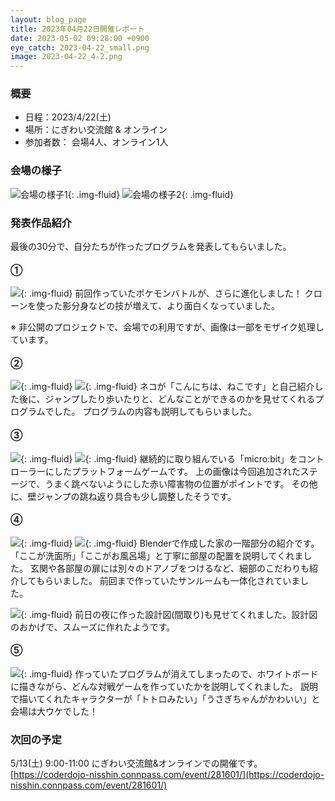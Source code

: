 ```yaml
---
layout: blog_page
title: 2023年04月22日開催レポート
date: 2023-05-02 09:28:00 +0900
eye_catch: 2023-04-22_small.png
image: 2023-04-22_4-2.png
---
```


### 概要

- 日程：2023/4/22(土)
- 場所：にぎわい交流館 & オンライン
- 参加者数： 会場4人、オンライン1人

### 会場の様子

![会場の様子1](/assets/img/2023-04-22_0-1.jpg){: .img-fluid}
![会場の様子2](/assets/img/2023-04-22_0-2.jpg){: .img-fluid}

### 発表作品紹介

最後の30分で、自分たちが作ったプログラムを発表してもらいました。

#### &#9312;
![](/assets/img/2023-04-22_1-1.png){: .img-fluid}
前回作っていたポケモンバトルが、さらに進化しました！
クローンを使った影分身などの技が増えて、より面白くなっていました。

※ 非公開のプロジェクトで、会場での利用ですが、画像は一部をモザイク処理しています。

#### &#9313;

![](/assets/img/2023-04-22_2-1.png){: .img-fluid}
![](/assets/img/2023-04-22_2-2.png){: .img-fluid}
ネコが「こんにちは、ねこです」と自己紹介した後に、ジャンプしたり歩いたりと、どんなことができるのかを見せてくれるプログラムでした。
プログラムの内容も説明してもらいました。

#### &#9314;

![](/assets/img/2023-04-22_3-1.png){: .img-fluid}
![](/assets/img/2023-04-22_3-2.png){: .img-fluid}
継続的に取り組んでいる「micro:bit」をコントローラーにしたプラットフォームゲームです。
上の画像は今回追加されたステージで、うまく跳べないようにした赤い障害物の位置がポイントです。
その他に、壁ジャンプの跳ね返り具合も少し調整したそうです。

#### &#9315;

![](/assets/img/2023-04-22_4-1.png){: .img-fluid}
![](/assets/img/2023-04-22_4-2.png){: .img-fluid}
Blenderで作成した家の一階部分の紹介です。
「ここが洗面所」「ここがお風呂場」と丁寧に部屋の配置を説明してくれました。
玄関や各部屋の扉には別々のドアノブをつけるなど、細部のこだわりも紹介してもらいました。
前回まで作っていたサンルームも一体化されていました。

![](/assets/img/2023-04-22_4-3.png){: .img-fluid}
前日の夜に作った設計図(間取り)も見せてくれました。設計図のおかげで、スムーズに作れたようです。

#### &#9316;

![](/assets/img/2023-04-22_5-1.png){: .img-fluid}
作っていたプログラムが消えてしまったので、ホワイトボードに描きながら、どんな対戦ゲームを作っていたかを説明してくれました。
説明で描いてくれたキャラクターが「トトロみたい」「うさぎちゃんがかわいい」と会場は大ウケでした！

### 次回の予定

5/13(土) 9:00-11:00 にぎわい交流館&オンラインでの開催です。<br/>
[https://coderdojo-nisshin.connpass.com/event/281601/](https://coderdojo-nisshin.connpass.com/event/281601/)

